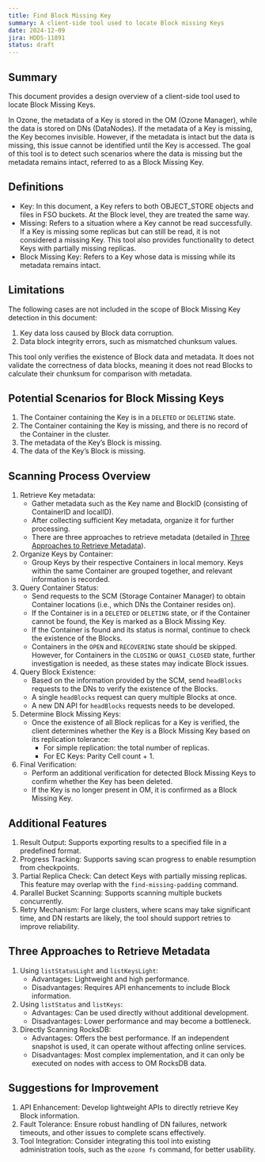 ```yaml
---
title: Find Block Missing Key
summary: A client-side tool used to locate Block missing Keys
date: 2024-12-09
jira: HDDS-11891
status: draft
---
```

<!--
  Licensed under the Apache License, Version 2.0 (the "License");
  you may not use this file except in compliance with the License.
  You may obtain a copy of the License at

   http://www.apache.org/licenses/LICENSE-2.0

  Unless required by applicable law or agreed to in writing, software
  distributed under the License is distributed on an "AS IS" BASIS,
  WITHOUT WARRANTIES OR CONDITIONS OF ANY KIND, either express or implied.
  See the License for the specific language governing permissions and
  limitations under the License. See accompanying LICENSE file.
-->

## Summary

This document provides a design overview of a client-side tool used to locate Block Missing Keys.

In Ozone, the metadata of a Key is stored in the OM (Ozone Manager), while the data is stored on DNs (DataNodes). If the metadata of a Key is missing, the Key becomes invisible. However, if the metadata is intact but the data is missing, this issue cannot be identified until the Key is accessed. The goal of this tool is to detect such scenarios where the data is missing but the metadata remains intact, referred to as a Block Missing Key.


## Definitions

- Key: In this document, a Key refers to both OBJECT_STORE objects and files in FSO buckets. At the Block level, they are treated the same way.
- Missing: Refers to a situation where a Key cannot be read successfully. If a Key is missing some replicas but can still be read, it is not considered a missing Key. This tool also provides functionality to detect Keys with partially missing replicas.
- Block Missing Key: Refers to a Key whose data is missing while its metadata remains intact.


## Limitations

The following cases are not included in the scope of Block Missing Key detection in this document:

1. Key data loss caused by Block data corruption.
2. Data block integrity errors, such as mismatched chunksum values.

This tool only verifies the existence of Block data and metadata. It does not validate the correctness of data blocks, meaning it does not read Blocks to calculate their chunksum for comparison with metadata.


## Potential Scenarios for Block Missing Keys

1. The Container containing the Key is in a `DELETED` or `DELETING` state.
2. The Container containing the Key is missing, and there is no record of the Container in the cluster.
3. The metadata of the Key’s Block is missing.
4. The data of the Key’s Block is missing.


## Scanning Process Overview

1. Retrieve Key metadata:
    - Gather metadata such as the Key name and BlockID (consisting of ContainerID and localID).
    - After collecting sufficient Key metadata, organize it for further processing.
    - There are three approaches to retrieve metadata (detailed in [Three Approaches to Retrieve Metadata](https://www.notion.so/meeting-room-Conference-Room-d17916fda32244f2b5edfec93c165cee?pvs=21)).
2. Organize Keys by Container:
    - Group Keys by their respective Containers in local memory. Keys within the same Container are grouped together, and relevant information is recorded.
3. Query Container Status:
    - Send requests to the SCM (Storage Container Manager) to obtain Container locations (i.e., which DNs the Container resides on).
    - If the Container is in a `DELETED` or `DELETING` state, or if the Container cannot be found, the Key is marked as a Block Missing Key.
    - If the Container is found and its status is normal, continue to check the existence of the Blocks.
    - Containers in the `OPEN` and `RECOVERING` state should be skipped. However, for Containers in the `CLOSING` or `QUASI_CLOSED` state, further investigation is needed, as these states may indicate Block issues.
4. Query Block Existence:
    - Based on the information provided by the SCM, send `headBlocks` requests to the DNs to verify the existence of the Blocks.
    - A single `headBlocks` request can query multiple Blocks at once.
    - A new DN API for `headBlocks` requests needs to be developed.
5. Determine Block Missing Keys:
    - Once the existence of all Block replicas for a Key is verified, the client determines whether the Key is a Block Missing Key based on its replication tolerance:
        - For simple replication: the total number of replicas.
        - For EC Keys: Parity Cell count + 1.
6. Final Verification:
    - Perform an additional verification for detected Block Missing Keys to confirm whether the Key has been deleted.
    - If the Key is no longer present in OM, it is confirmed as a Block Missing Key.


## Additional Features

1. Result Output: Supports exporting results to a specified file in a predefined format.
2. Progress Tracking: Supports saving scan progress to enable resumption from checkpoints.
3. Partial Replica Check: Can detect Keys with partially missing replicas. This feature may overlap with the `find-missing-padding` command.
4. Parallel Bucket Scanning: Supports scanning multiple buckets concurrently.
5. Retry Mechanism: For large clusters, where scans may take significant time, and DN restarts are likely, the tool should support retries to improve reliability.


## Three Approaches to Retrieve Metadata

1. Using `listStatusLight` and `listKeysLight`:
    - Advantages: Lightweight and high performance.
    - Disadvantages: Requires API enhancements to include Block information.
2. Using `listStatus` and `listKeys`:
    - Advantages: Can be used directly without additional development.
    - Disadvantages: Lower performance and may become a bottleneck.
3. Directly Scanning RocksDB:
    - Advantages: Offers the best performance. If an independent snapshot is used, it can operate without affecting online services.
    - Disadvantages: Most complex implementation, and it can only be executed on nodes with access to OM RocksDB data.


## Suggestions for Improvement

1. API Enhancement: Develop lightweight APIs to directly retrieve Key Block information.
2. Fault Tolerance: Ensure robust handling of DN failures, network timeouts, and other issues to complete scans effectively.
3. Tool Integration: Consider integrating this tool into existing administration tools, such as the `ozone fs` command, for better usability.